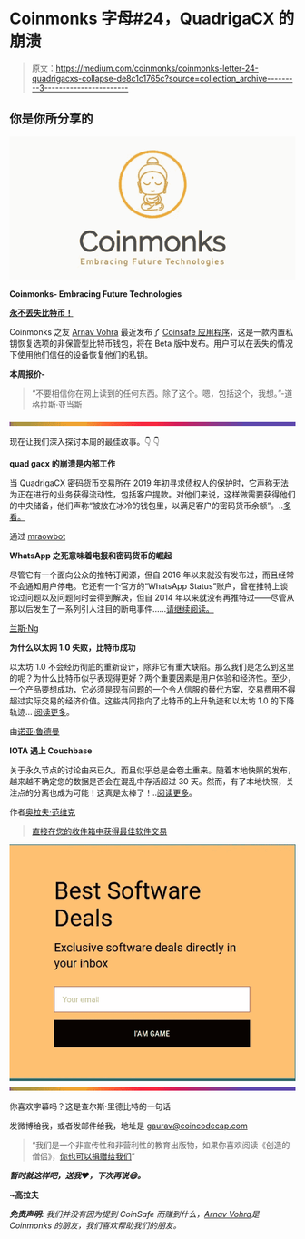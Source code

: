 # Coinmonks 字母#24，QuadrigaCX 的崩溃

> 原文：<https://medium.com/coinmonks/coinmonks-letter-24-quadrigacxs-collapse-de8c1c1765c?source=collection_archive---------3----------------------->

## 你是你所分享的

![](img/bf5077be8267e5ec2de60909e4b1a7c1.png)

**Coinmonks- Embracing Future Technologies**

[**永不丢失比特币！**](/coinsafeapp/introducing-coinsafe-never-lose-your-bitcoins-ever-cbf69bce9099)

Coinmonks 之友 [Arnav Vohra](https://medium.com/u/3d9b18dd893b?source=post_page-----de8c1c1765c--------------------------------) 最近发布了 [Coinsafe 应用程序](/coinsafeapp/introducing-coinsafe-never-lose-your-bitcoins-ever-cbf69bce9099)，这是一款内置私钥恢复选项的非保管型比特币钱包，将在 Beta 版中发布。用户可以在丢失的情况下使用他们信任的设备恢复他们的私钥。

**本周报价-**

> “不要相信你在网上读到的任何东西。除了这个。嗯，包括这个，我想。”-道格拉斯·亚当斯

![](img/bbd4c520f7a63777145b65e0ebc51cba.png)

现在让我们深入探讨本周的最佳故事。👇 👇

**quad gacx 的崩溃是内部工作**

当 QuadrigaCX 密码货币交易所在 2019 年初寻求债权人的保护时，它声称无法为正在进行的业务获得流动性，包括客户提款。对他们来说，这样做需要获得他们的中央储备，他们声称“被放在冰冷的钱包里，以满足客户的密码货币余额”。..[多看。](/coinmonks/quadrigacxs-collapse-was-an-inside-job-a61dc4b3dd78)

通过 [mraowbot](https://medium.com/u/ec9a5bea2a0a?source=post_page-----de8c1c1765c--------------------------------)

**WhatsApp 之死意味着电报和密码货币的崛起**

尽管它有一个面向公众的推特订阅源，但自 2016 年以来就没有发布过，而且经常不会通知用户停电。它还有一个官方的“WhatsApp Status”账户，曾在推特上谈论过问题以及问题何时会得到解决，但自 2014 年以来就没有再推特过——尽管从那以后发生了一系列引人注目的断电事件……[请继续阅读。](/coinmonks/death-of-whatsapp-means-rise-of-telegram-and-cryptocurrencies-dc7249a53605)

[兰斯·Ng](https://medium.com/u/ab685c989c2d?source=post_page-----de8c1c1765c--------------------------------)

**为什么以太网 1.0 失败，比特币成功**

以太坊 1.0 不会经历彻底的重新设计，除非它有重大缺陷。那么我们是怎么到这里的呢？为什么比特币似乎表现得更好？两个重要因素是用户体验和经济性。至少，一个产品要想成功，它必须是现有问题的一个令人信服的替代方案，交易费用不得超过实际交易的经济价值。这些共同指向了比特币的上升轨迹和以太坊 1.0 的下降轨迹… [阅读更多](/coinmonks/why-ethereum-1-0-failed-and-bitcoin-succeeded-72e9594b9789)。

由[诺亚·鲁德曼](https://medium.com/u/fd30d6651f47?source=post_page-----de8c1c1765c--------------------------------)

**IOTA 遇上 Couchbase**

关于永久节点的讨论由来已久，而且似乎总是会卷土重来。随着本地快照的发布，越来越不确定您的数据是否会在混乱中存活超过 30 天。然而，有了本地快照，关注点的分离也成为可能！这真是太棒了！..[阅读更多](/coinmonks/iota-meets-couchbase-92cafe5eded2)。

作者[奥拉夫·范维克](https://medium.com/u/7f867a25787b?source=post_page-----de8c1c1765c--------------------------------)

> [直接在您的收件箱中获得最佳软件交易](https://coincodecap.com/?utm_source=coinmonks)

[![](img/7c0b3dfdcbfea594cc0ae7d4f9bf6fcb.png)](https://coincodecap.com/?utm_source=coinmonks)![](img/bbd4c520f7a63777145b65e0ebc51cba.png)

你喜欢字幕吗？这是查尔斯·里德比特的一句话

发微博给我，或者发邮件给我，地址是 gaurav@coincodecap.com

> “我们是一个非宣传性和非营利性的教育出版物，如果你喜欢阅读《创造的僧侣》，[你也可以捐赠给我们](https://www.patreon.com/coinmonks)”

***暂时就这样吧，送我❤️，下次再说😄。***

**~高拉夫**

***免责声明:*** *我们并没有因为提到 CoinSafe 而赚到什么，*[*Arnav Vohra*](https://medium.com/u/3d9b18dd893b?source=post_page-----de8c1c1765c--------------------------------)*是 Coinmonks 的朋友，我们喜欢帮助我们的朋友。*